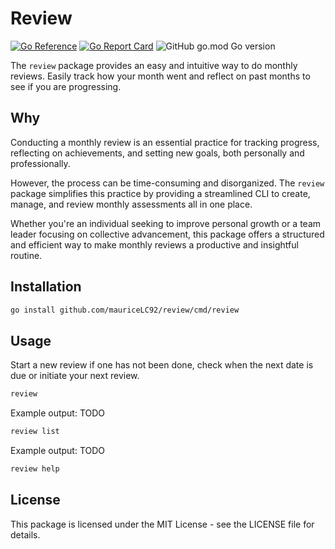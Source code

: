 # Review

[![Go Reference](https://pkg.go.dev/badge/github.com/mauriceLC92/review.svg)](https://pkg.go.dev/github.com/mauriceLC92/review) [![Go Report Card](https://goreportcard.com/badge/github.com/mauriceLC92/review)](https://goreportcard.com/report/github.com/mauriceLC92/review)
![GitHub go.mod Go version](https://img.shields.io/github/go-mod/go-version/mauriceLC92/review
)

The `review` package provides an easy and intuitive way to do monthly reviews. Easily track how your month went and reflect on past months to see if you are progressing.

## Why
Conducting a monthly review is an essential practice for tracking progress, reflecting on achievements, and setting new goals, both personally and professionally.

However, the process can be time-consuming and disorganized. The `review` package simplifies this practice by providing a streamlined CLI to create, manage, and review monthly assessments all in one place.

Whether you're an individual seeking to improve personal growth or a team leader focusing on collective advancement, this package offers a structured and efficient way to make monthly reviews a productive and insightful routine.
## Installation
```sh
go install github.com/mauriceLC92/review/cmd/review
```

## Usage

Start a new review if one has not been done, check when the next date is due or initiate your next review.
```bash
review
```

Example output:
TODO

```bash
review list
```
Example output:
TODO

```bash
review help
```
## License

This package is licensed under the MIT License - see the LICENSE file for details.